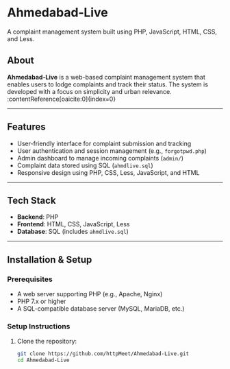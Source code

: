 # Ahmedabad‑Live

A complaint management system built using PHP, JavaScript, HTML, CSS, and Less.

## About

**Ahmedabad‑Live** is a web-based complaint management system that enables users to lodge complaints and track their status. The system is developed with a focus on simplicity and urban relevance. :contentReference[oaicite:0]{index=0}

---

## Features

- User-friendly interface for complaint submission and tracking  
- User authentication and session management (e.g., `forgotpwd.php`)  
- Admin dashboard to manage incoming complaints (`admin/`)  
- Complaint data stored using SQL (`ahmdlive.sql`)  
- Responsive design using PHP, CSS, Less, JavaScript, and HTML

---

## Tech Stack

- **Backend**: PHP  
- **Frontend**: HTML, CSS, JavaScript, Less  
- **Database**: SQL (includes `ahmdlive.sql`)

---

## Installation & Setup

### Prerequisites

- A web server supporting PHP (e.g., Apache, Nginx)  
- PHP 7.x or higher  
- A SQL-compatible database server (MySQL, MariaDB, etc.)

### Setup Instructions

1. Clone the repository:
   ```bash
   git clone https://github.com/httpMeet/Ahmedabad-Live.git
   cd Ahmedabad-Live
